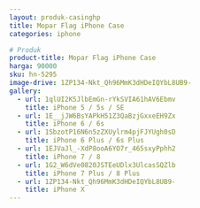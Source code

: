 ```yaml
---
layout: produk-casinghp
title: Mopar Flag iPhone Case
categories: iphone

# Produk
product-title: Mopar Flag iPhone Case
harga: 90000
sku: hn-5295
image-drive: 1ZP134-Nkt_Qh96MmK3dHDeIQYbL8UB9-
gallery:
  - url: 1qlUI2K5JlbEmGn-rYkSVIA61hAV6Ebmv
    title: iPhone 5 / 5s / SE
  - url: 1E__jJW6BsYAPkH51Z3QaBzjGxxeEH9Zx
    title: iPhone 6 / 6s
  - url: 1SbzotP16N6n5zZXUylrm4pjFJYUgh0sD
    title: iPhone 6 Plus / 6s Plus
  - url: 1EJVaJl_-XdP8ooA6YO7r_465sxyPphh2
    title: iPhone 7 / 8
  - url: 1G2_W6dVe0820JSTEeUDlx3UlcasSQZlb
    title: iPhone 7 Plus / 8 Plus
  - url: 1ZP134-Nkt_Qh96MmK3dHDeIQYbL8UB9-
    title: iPhone X
---
```

